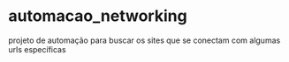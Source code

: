 # automacao_networking
projeto de automação para buscar os sites que se conectam com algumas urls específicas
